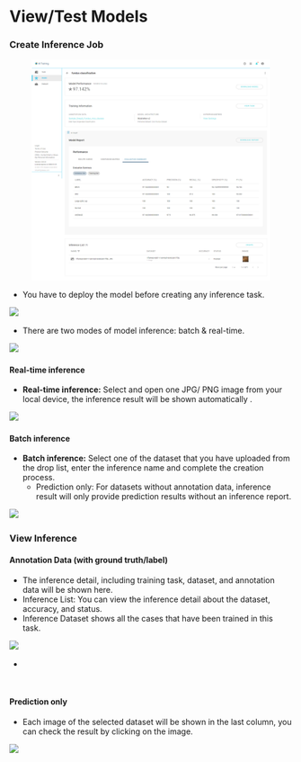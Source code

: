 # View/Test Models

### Create Inference Job <a href="#deploy-model--inference" id="deploy-model--inference"></a>

<figure><img src="../../../.gitbook/assets/AI_Training_Model_Detail_4.png" alt=""><figcaption></figcaption></figure>

* You have to deploy the model before creating any inference task.

![](https://console.deepq.ai/docs/console/.gitbook/assets/con-4-3-1.png)

* There are two modes of model inference: batch & real-time.

![](https://console.deepq.ai/docs/console/.gitbook/assets/con-4-3-0.png)

#### Real-time inference <a href="#real-time-inference" id="real-time-inference"></a>

* **Real-time inference:** Select and open one JPG/ PNG image from your local device, the inference result will be shown automatically .

![](https://console.deepq.ai/docs/console/.gitbook/assets/con-4-3-4.png)

#### Batch inference <a href="#batch-inference" id="batch-inference"></a>

* **Batch inference:** Select one of the dataset that you have uploaded from the drop list, enter the inference name and complete the creation process.
  * Prediction only: For datasets without annotation data, inference result will only provide prediction results without an inference report.

![](https://console.deepq.ai/docs/console/.gitbook/assets/con-4-3-5.png)

### View Inference <a href="#view-inference" id="view-inference"></a>

#### Annotation Data (with ground truth/label) <a href="#annotation-data-with-ground-truthlabel" id="annotation-data-with-ground-truthlabel"></a>

* The inference detail, including training task, dataset, and annotation data will be shown here.
* Inference List: You can view the inference detail about the dataset, accuracy, and status.
* Inference Dataset shows all the cases that have been trained in this task.

![](https://console.deepq.ai/docs/console/.gitbook/assets/con-4-3-6.png)

*

<figure><img src="https://console.deepq.ai/docs/console/.gitbook/assets/con-4-3-7-2.png" alt=""><figcaption></figcaption></figure>

#### Prediction only <a href="#prediction-only" id="prediction-only"></a>

* Each image of the selected dataset will be shown in the last column, you can check the result by clicking on the image.

![](https://console.deepq.ai/docs/console/.gitbook/assets/con-4-3-8.png)
